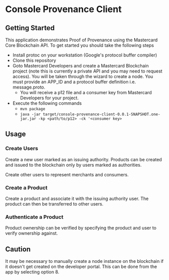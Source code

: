 # Console Provenance Client

## Getting Started
This application demonstrates Proof of Provenance using the Mastercard Core Blockchain API. To get started you should take the following steps 
 * Install protoc on your workstation (Google's protocol buffer compiler)
 * Clone this repository
 * Goto Mastercard Developers and create a Mastercard Blockchain project (note this is currently a private API and you may need to request access). You will be taken through the wizard to create a node. You must provide an APP_ID and a protocol buffer definition i.e. message.proto.
    * You will receive a p12 file and a consumer key from Mastercard Developers for your project.
 * Execute the following commands
   * `mvn package`
   * `java -jar target/console-provenance-client-0.0.1-SNAPSHOT.one-jar.jar -kp <path/to/p12> -ck '<consumer key>`

## Usage

### Create Users

Create a new user marked as an issuing authority. Products can be created and issued to the blockchain only by users marked as authorities.

Create other users to represent merchants and consumers.

### Create a Product

Create a product and associate it with the issuing authority user.
The product can then be transferred to other users.

### Authenticate a Product

Product ownership can be verified by specifying the product and user to verify ownership against.

## Caution

It may be necessary to manually create a node instance on the blockchain if it doesn't get created on the developer portal. This can be done from the app by selecting option 8. 